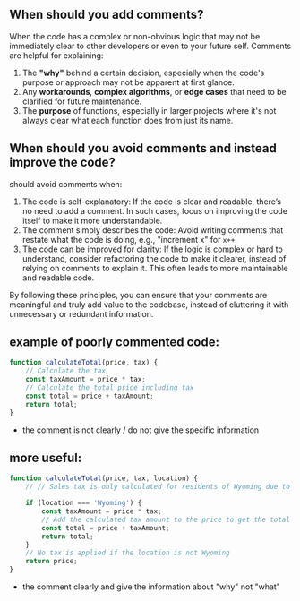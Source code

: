 ## When should you add comments?

When the code has a complex or non-obvious logic that may not be immediately clear to other developers or even to your future self. Comments are helpful for explaining:

1. The **"why"** behind a certain decision, especially when the code's purpose or approach may not be apparent at first glance.
2. Any **workarounds**, **complex algorithms**, or **edge cases** that need to be clarified for future maintenance.
3. The **purpose** of functions, especially in larger projects where it's not always clear what each function does from just its name.

## When should you avoid comments and instead improve the code?

should avoid comments when:

1. The code is self-explanatory: If the code is clear and readable, there’s no need to add a comment. In such cases, focus on improving the code itself to make it more understandable.
2. The comment simply describes the code: Avoid writing comments that restate what the code is doing, e.g., "increment x" for `x++`.
3. The code can be improved for clarity: If the logic is complex or hard to understand, consider refactoring the code to make it clearer, instead of relying on comments to explain it. This often leads to more maintainable and readable code.

By following these principles, you can ensure that your comments are meaningful and truly add value to the codebase, instead of cluttering it with unnecessary or redundant information.

## example of poorly commented code:

```javascript
function calculateTotal(price, tax) {
    // Calculate the tax
    const taxAmount = price * tax;
    // Calculate the total price including tax
    const total = price + taxAmount;
    return total;
}
```

- the comment is not clearly / do not give the specific information

## more useful:

```javascript
function calculateTotal(price, tax, location) {
    // // Sales tax is only calculated for residents of Wyoming due to state-specific regulations

    if (location === 'Wyoming') {
        const taxAmount = price * tax;
        // Add the calculated tax amount to the price to get the total amount
        const total = price + taxAmount;
        return total;
    }
    // No tax is applied if the location is not Wyoming
    return price;
}

```

- the comment clearly and give the information about "why" not "what"
